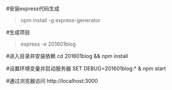 #安装express代码生成
> npm install -g express-generator

#生成项目
>express -e 201601blog

#进入目录并安装依赖
cd 201601blog && npm install

#设置环境变量并启动服务器
SET DEBUG=201601blog:* & npm start

#通过浏览器访问
http://localhost:3000
